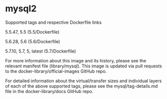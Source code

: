 # mysql2
Supported tags and respective Dockerfile links

5.5.47, 5.5 (5.5/Dockerfile)

5.6.28, 5.6 (5.6/Dockerfile)

5.7.10, 5.7, 5, latest (5.7/Dockerfile)

For more information about this image and its history, please see the relevant manifest file (library/mysql). This image is updated via pull requests to the docker-library/official-images GitHub repo.

For detailed information about the virtual/transfer sizes and individual layers of each of the above supported tags, please see the mysql/tag-details.md file in the docker-library/docs GitHub repo.
